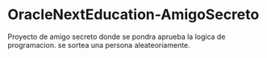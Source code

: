 # OracleNextEducation-AmigoSecreto
Proyecto de amigo secreto donde se pondra aprueba la logica de programacion. se sortea una persona aleateoriamente.
